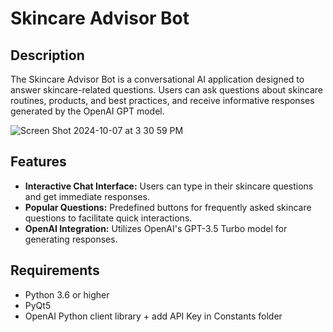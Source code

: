 # Skincare Advisor Bot

## Description
The Skincare Advisor Bot is a conversational AI application designed to answer skincare-related questions. Users can ask questions about skincare routines, products, and best practices, and receive informative responses generated by the OpenAI GPT model.

![Screen Shot 2024-10-07 at 3 30 59 PM](https://github.com/user-attachments/assets/9fd3084b-eb48-472e-bf05-4c28e086b233)

## Features
- **Interactive Chat Interface:** Users can type in their skincare questions and get immediate responses.
- **Popular Questions:** Predefined buttons for frequently asked skincare questions to facilitate quick interactions.
- **OpenAI Integration:** Utilizes OpenAI's GPT-3.5 Turbo model for generating responses.

## Requirements
- Python 3.6 or higher
- PyQt5
- OpenAI Python client library + add API Key in Constants folder

